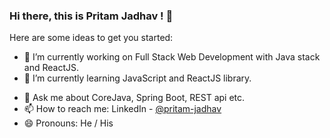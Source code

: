 ### Hi there, this is Pritam Jadhav ! 👋

Here are some ideas to get you started:

- 🔭 I’m currently working on Full Stack Web Development with Java stack and ReactJS.
- 🌱 I’m currently learning JavaScript and ReactJS library.
<!-- 👯 I’m looking to collaborate on any platform.-->
<!-- 🤔 I’m looking for help with ReactJS.-->
- 💬 Ask me about CoreJava, Spring Boot, REST api etc. 
- 📫 How to reach me: LinkedIn - [@pritam-jadhav](https://www.linkedin.com/in/pritam-full-stack/)
- 😄 Pronouns: He / His
<!-- ⚡ Fun fact: ...-->

